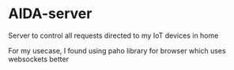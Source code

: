 # AIDA-server

Server to control all requests directed to my IoT devices in home

For my usecase, I found using paho library for browser which uses websockets better
